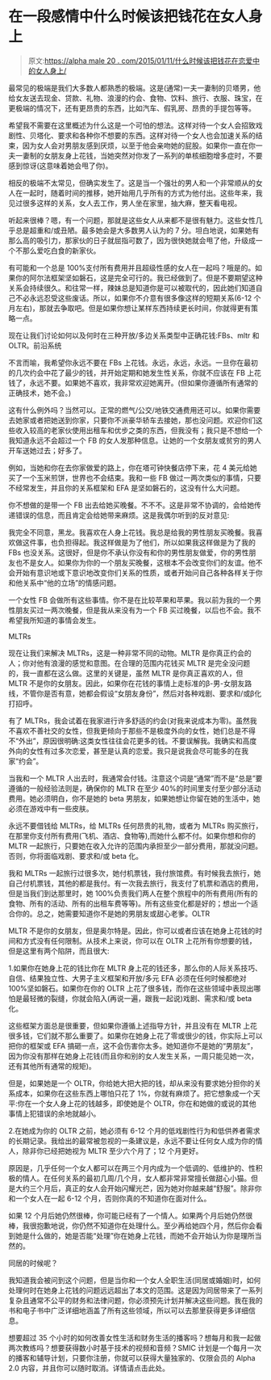 # 在一段感情中什么时候该把钱花在女人身上

> 原文:[https://alpha male 20 . com/2015/01/11/什么时候该把钱花在恋爱中的女人身上/](https://alphamale20.com/2015/01/11/when-to-spend-money-on-women-in-a-relationship/)

最常见的极端是我们大多数人都熟悉的极端。这是(通常)一夫一妻制的贝塔男，他给女友送去现金、贷款、礼物、浪漫的约会、食物、饮料、旅行、衣服、珠宝，在更极端的情况下，还有更昂贵的东西，比如汽车、假乳房、昂贵的手提包等等。

希望我不需要在这里概述为什么这是一个可怕的想法。这样对待一个女人会招致戏剧性、贝塔化、要求和各种你不想要的东西。这样对待一个女人也会加速关系的结束，因为女人会对男朋友感到厌烦，以至于他会亲吻她的屁股。如果你一直在你一夫一妻制的女朋友身上花钱，当她突然对你发了一系列的单核细胞增多症时，不要感到惊讶(这意味着她会甩了你)。

相反的极端不太常见，但确实发生了。这是当一个强壮的男人和一个非常顺从的女人在一起时，随着时间的推移，她开始用几乎所有的方式为他付出。这些年来，我见过很多这样的关系，女人去工作，男人坐在家里，抽大麻，整天看电视。

听起来很棒？嗯，有一个问题，那就是这些女人从来都不是很有魅力。这些女性几乎总是超重和/或丑陋。最多她会是大多数男人认为的 7 分。坦白地说，如果她有那么高的吸引力，那家伙的日子就屈指可数了，因为很快她就会甩了他，升级成一个不那么爱吃白食的新家伙。

有可能和一个总是 100%支付所有费用并且超级性感的女人在一起吗？哦是的。如果你的阿尔法框架坚如磐石，这是完全可行的。我已经做到了。但是不要期望这种关系会持续很久。和往常一样，辣妹总是知道你是可以被取代的，因此她们知道自己不必永远忍受这些废话。所以，如果你不介意有很多像这样的短期关系(6-12 个月左右)，那就去争取吧。但是如果你想让某样东西持续更长时间，你就得更有策略一点。

现在让我们讨论如何以及何时在三种开放/多边关系类型中正确花钱:FBs、mltr 和 OLTR。前沿系统

不言而喻，我希望你永远不要在 FBs 上花钱。永远，永远，永远。一旦你在最初的几次约会中花了最少的钱，并开始定期和她发生性关系，你就不应该在 FB 上花钱了，永远不要。如果她不喜欢，我非常欢迎她离开。(但如果你遵循所有通常的正确技术，她不会。)

这有什么例外吗？当然可以。正常的燃气/公交/地铁交通费用还可以。如果你需要去她家或者把她送到你家，只要你不派豪华轿车去接她，那也没问题。欢迎你们这些收入较高的老家伙使用出租车和优步之类的东西，但我没有；我只是不想给一个我知道永远不会超过一个 FB 的女人发那种信息。让她的一个女朋友或贫穷的男人开车送她过去；好多了。

例如，当她和你在去你家做爱的路上，你在塔可钟快餐店停下来，花 4 美元给她买了一个玉米煎饼，世界也不会结束。我和一些 FB 做过一两次类似的事情，只要不经常发生，并且你的关系框架和 EFA 是坚如磐石的，这没有什么大问题。

你不想做的是带一个 FB 出去给她买晚餐。不不不。这是非常不协调的，会给她传递错误的信息，而且肯定会给她带来麻烦。这是我偶尔听到的反对意见:

我完全不同意，黑龙。我喜欢在人身上花钱。我总是给我的男性朋友买晚餐。我喜欢做这件事，也负担得起。我这样做是为了他们，所以如果我这样做是为了我的 FBs 也没关系。这很好，但是你不承认你没有和你的男性朋友做爱，你的男性朋友也不是女人。如果你为你的一个朋友买晚餐，这根本不会改变你们的友谊。他不会开始有意识地或下意识地改变你们关系的性质，或者开始问自己各种各样关于你和他关系中“他的立场”的情感问题。

一个女性 FB 会做所有这些事情。你不是在比较苹果和苹果。我以前为我的一个男性朋友买过一两次晚餐，但是我从来没有为一个 FB 买过晚餐，以后也不会。我不希望我所知道的事情会发生。

MLTRs

现在让我们来解决 MLTRs，这是一种非常不同的动物。MLTR 是你真正约会的人；你对他有浪漫的感觉和意图。在合理的范围内花钱买 MLTR 是完全没问题的，我一直都在这么做。这里的关键是，虽然 MLTR 是你真正喜欢的人，但 MLTR 不是你的女朋友。因此，如果你在花钱的事情上走标准的β-男-女朋友路线，不管你是否有意，她都会假设“女朋友身份”，然后对各种戏剧、要求和/或β化打招呼。

有了 MLTRs，我会试着在我家进行许多舒适的约会(对我来说成本为零)。虽然我不喜欢不善社交的女性，但我更倾向于那些不是极度外向的女性，她们总是不得不“外出”，原因很明确:这类女性往往会花更多的钱。不要误解我。我确实和高度外向的女性有过多次恋爱，甚至是认真的恋爱。我只是说我会尽可能多的在我家“约会”。

当我和一个 MLTR 人出去时，我通常会付钱。注意这个词是“通常”而不是“总是”要遵循的一般经验法则是，确保你的 MLTR 在至少 40%的时间里支付至少部分活动费用。她必须明白，你不是她的 beta 男朋友，如果她想让你留在她的生活中，她必须在游戏中有一些皮肤。

永远不要借钱给 MLTRs，给 MLTRs 任何昂贵的礼物，或者为 MLTRs 购买旅行，在那里你支付所有费用(飞机、酒店、食物等),而她什么都不付。如果你想和你的 MLTR 一起旅行，只要她在收入允许的范围内承担至少一部分费用，那就没问题。否则，你将面临戏剧、要求和/或 beta 化。

我和 MLTRs 一起旅行过很多次，她付机票钱，我付旅馆费。有时候我去旅行，她自己付机票钱，其他的都是我付。有一次我去旅行，我支付了机票和酒店的费用，但是当我们到达那里时，她 100%负责我们两人在整个旅程中的所有费用(所有的食物、所有的活动、所有的出租车费等等)。所有这些变化都是好的；想出一个适合你的。总之，她需要知道你不是她的男朋友或甜心老爹。OLTR

MLTR 不是你的女朋友，但是奥尔特是。因此，你可以或者应该在她身上花钱的时间和方式没有任何限制。从技术上来说，你可以在 OLTR 上花所有你想要的钱，但是这里有两个陷阱，而且很大:

1.如果你在她身上花的钱比你在 MLTR 身上花的钱还多，那么你的人际关系技巧、自信、结果独立性、大男子主义框架和开放/多元 EFA 必须在任何时候都绝对 100%坚如磐石。如果你在你的 OLTR 上花了很多钱，而你在这些领域中表现出哪怕是最轻微的裂缝，你就会陷入(再说一遍，跟我一起说)戏剧、需求和/或 beta 化。

这些框架方面总是很重要，但如果你遵循上述指导方针，并且没有在 MLTR 上花很多钱，它们就不那么重要了。如果你在她身上花了零或很少的钱，你实际上可以把你的框架或 EFA 搞砸一点，这不会伤害你太多。她知道你不是她的“男朋友”，因为你没有那样在她身上花钱(而且你和别的女人发生关系，一周只能见她一次，还有其他所有通常的规矩)。

但是，如果她是一个 OLTR，你给她大把大把的钱，却从来没有要求她分担你的关系成本，如果你在这些东西上哪怕只花了 1%，你就有麻烦了。把它想象成一个天平:你在一个女人身上花的钱越多，即使她是个 OLTR，你在和她做的或说的其他事情上犯错误的余地就越小。

2.在她成为你的 OLTR 之前，她必须有 6-12 个月的低戏剧性行为和低供养者需求的长期记录。我给出的最常被忽视的一条建议是，永远不要让任何女人成为你的情人，除非你已经把她视为 MLTR 至少六个月了；12 个月更好。

原因是，几乎任何一个女人都可以在两三个月内成为一个低调的、低维护的、性积极的情人。在任何关系的最初几周/几个月，女人都非常非常擅长做甜心小猫。但是大约三个月后，真正的女人会开始闪耀光芒，因为她对你越来越“舒服”。除非你和一个女人在一起 6-12 个月，否则你真的不知道你在面对什么。

如果 12 个月后她仍然很棒，你可能已经有了一个情人。如果两个月后她仍然很棒，我很抱歉地说，你仍然不知道你在处理什么。至少再给她四个月，然后你会看到她是什么做的，她是否能“处理”你在她身上花钱，而她不会开始认为你是理所当然的。

同居的时候呢？

我知道我会被问到这个问题，但是当你和一个女人全职生活(同居或婚姻)时，如何处理何时在她身上花钱的问题远远超出了本文的范围。这是因为同居带来了一系列复杂且通常不公平的财务和法律问题，你必须预先计划并解决这些问题。我在我的书和电子书中广泛详细地涵盖了所有这些领域，所以可以去那里获得更多详细信息。

想要超过 35 个小时的如何改善女性生活和财务生活的播客吗？想每月和我一起做两次教练吗？想要获得数小时基于技术的视频和音频？SMIC 计划是一个每月一次的播客和辅导计划，只要你注册，你就可以获得大量独家的、仅限会员的 Alpha 2.0 内容，并且你可以随时取消。详情请点击此处。